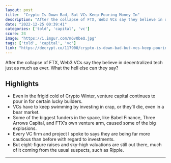 ```yaml
---
layout: post
title:  "Crypto Is Down Bad, But VCs Keep Pouring Money In"
description: "After the collapse of FTX, Web3 VCs say they believe in decentralized tech just as much as ever. What the hell else can they say?"
date: "2022-12-25 00:39:41"
categories: ['told', 'capital', 'vc']
score: 24
image: "https://i.imgur.com/m6vObeQ.jpg"
tags: ['told', 'capital', 'vc']
link: "https://decrypt.co/117900/crypto-is-down-bad-but-vcs-keep-pouring-money-in"
---
```


After the collapse of FTX, Web3 VCs say they believe in decentralized tech just as much as ever. What the hell else can they say?

## Highlights

- Even in the frigid cold of Crypto Winter, venture capital continues to pour in for certain lucky builders.
- VCs have to keep swimming by investing in crap, or they’ll die, even in a bear market.
- Some of the biggest funders in the space, like Babel Finance, Three Arrows Capital, and FTX’s own venture arm, caused some of the big explosions.
- Every VC firm and project I spoke to says they are being far more cautious than before with regard to investments.
- But eight-figure raises and sky-high valuations are still out there, much of it coming from the usual suspects, such as Ripple.

---
